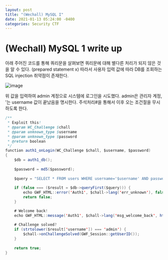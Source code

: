```yaml
---
layout: post
title: "(Wechall) MySQL I"
date: 2021-01-13 05:24:00 -0400
categories: Security CTF
---
```


# (Wechall) MySQL 1 write up

아래 주어진 코드를 통해 쿼리문을 살펴보면 쿼리문에 대해 별다른 처리가 되지 않은 것을 알 수 있다. (prepared statement x)
따라서 사용자 입력 값에 따라 DB를 조회하는 SQL injection 취약점이 존재한다.

![image](https://user-images.githubusercontent.com/24788751/104435989-66baaa80-55d0-11eb-9efb-4180f83373eb.png)

위 값을 입력하여 admin 계정으로 시스템에 로그인을 시도했다.
admin은 관리자 계정, '는 username 값이 끝났음을 명시한다. 주석처리#을 통해서 이후 오는 조건절을 무시하도록 한다.

```java
/**
 * Exploit this!
 * @param WC_Challenge $chall
 * @param unknown_type $username
 * @param unknown_type $password
 * @return boolean
 */
function auth1_onLogin(WC_Challenge $chall, $username, $password)
{
	$db = auth1_db();
	
	$password = md5($password);
	
	$query = "SELECT * FROM users WHERE username='$username' AND password='$password'";
	
	if (false === ($result = $db->queryFirst($query))) {
		echo GWF_HTML::error('Auth1', $chall->lang('err_unknown'), false); # Unknown user
		return false;
	}

	# Welcome back!
	echo GWF_HTML::message('Auth1', $chall->lang('msg_welcome_back', htmlspecialchars($result['username'])), false);
	
	# Challenge solved?
	if (strtolower($result['username']) === 'admin') {
		$chall->onChallengeSolved(GWF_Session::getUserID());
	}
	
	return true;
}
```